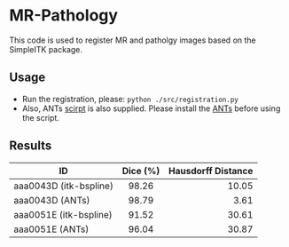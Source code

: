 # MR-Pathology

This code is used to register MR and patholgy images based on the SimpleITK package.

## Usage

* Run the registration, please: `python ./src/registration.py`
* Also, ANTs [scirpt](https://github.com/Barnonewdm/MR-Pathology/blob/main/src/ANTs.sh) is also supplied. Please install the [ANTs](https://github.com/ANTsX/ANTs) before using the script.

## Results

| ID        | Dice (%)          | Hausdorff Distance  |
| ------------- |:-------------:| -----:|
| aaa0043D (itk-bspline) | 98.26      | 10.05 |
| aaa0043D (ANTs)        | 98.79      |  3.61 |
| aaa0051E (itk-bspline) | 91.52      | 30.61 |
| aaa0051E (ANTs)        | 96.04      | 30.87 |
